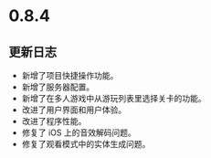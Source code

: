 # 0.8.4

## 更新日志

-   新增了项目快捷操作功能。
-   新增了服务器配置。
-   新增了在多人游戏中从游玩列表里选择关卡的功能。
-   改进了用户界面和用户体验。
-   改进了程序性能。
-   修复了 iOS 上的音效解码问题。
-   修复了观看模式中的实体生成问题。
